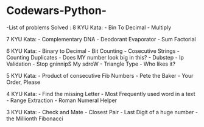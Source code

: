 # Codewars-Python-
-List of problems Solved :
  8 KYU Kata:
    - Bin To Decimal
    - Multiply
  
  7 KYU Kata:
    - Complementary DNA
    - Deodorant Evaporator
    - Sum Factorial
  
  6 KYU Kata:
    - Binary to Decimal
    - Bit Counting
    - Cosecutive Strings
    - Counting Duplicates
    - Does MY number look big in this?
    - Dubstep
    - Ip Validation
    - Stop gninnipS My sdroW
    - Triangle Type
    - Who likes it?
  
  5 KYU Kata:
    - Product of consecutive Fib Numbers
    - Pete the Baker
    - Your Order, Please
    
  4 KYU Kata:
    - Find the missing Letter
    - Most Frequently used word in a text
    - Range Extraction
    - Roman Numeral Helper
    
  3 KYU Kata:
    - Check and Mate
    - Closest Pair
    - Last Digit of a huge number
    - the Millionth Fibonacci
    
  
  

